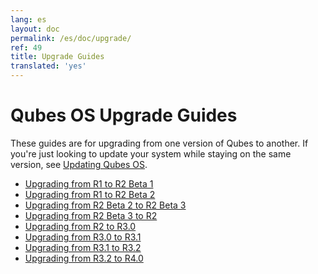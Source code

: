 ```yaml
---
lang: es
layout: doc
permalink: /es/doc/upgrade/
ref: 49
title: Upgrade Guides
translated: 'yes'
---
```


Qubes OS Upgrade Guides
=======================

These guides are for upgrading from one version of Qubes to another.
If you're just looking to update your system while staying on the same version, see [Updating Qubes OS].

 * [Upgrading from R1 to R2 Beta 1](/es/doc/upgrade-to-r2b1/)
 * [Upgrading from R1 to R2 Beta 2](/es/doc/upgrade-to-r2b2/)
 * [Upgrading from R2 Beta 2 to R2 Beta 3](/es/doc/upgrade-to-r2b3/)
 * [Upgrading from R2 Beta 3 to R2](/es/doc/upgrade-to-r2/)
 * [Upgrading from R2 to R3.0](/es/doc/upgrade-to-r3.0/)
 * [Upgrading from R3.0 to R3.1](/es/doc/upgrade-to-r3.1/)
 * [Upgrading from R3.1 to R3.2](/es/doc/upgrade-to-r3.2/)
 * [Upgrading from R3.2 to R4.0](/es/doc/upgrade-to-r4.0/)


[Updating Qubes OS]: /es/doc/updating-qubes-os/